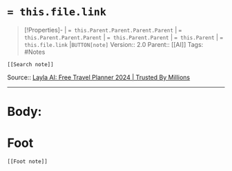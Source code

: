 # `= this.file.link`
>[!Properties]- | `= this.Parent.Parent.Parent.Parent` |  `= this.Parent.Parent.Parent` | `= this.Parent.Parent` | `= this.Parent` | `= this.file.link` |`BUTTON[note]` 
>Version:: 2.0
>Parent:: [[AI]]
>Tags: #Notes
```meta-bind-embed
[[Search note]]
```
Source:: [Layla AI: Free Travel Planner 2024 | Trusted By Millions](https://www.roamaround.io/)
***
# Body:









# Foot
```meta-bind-embed
[[Foot note]]
``` 